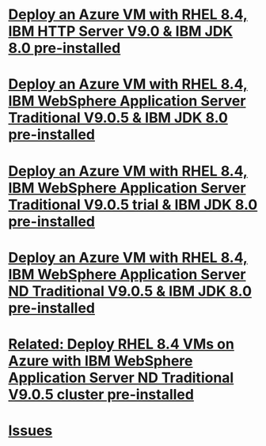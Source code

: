 # [Deploy an Azure VM with RHEL 8.4, IBM HTTP Server V9.0 & IBM JDK 8.0 pre-installed](/ihs)
# [Deploy an Azure VM with RHEL 8.4, IBM WebSphere Application Server Traditional V9.0.5 & IBM JDK 8.0 pre-installed](/twas-base)
# [Deploy an Azure VM with RHEL 8.4, IBM WebSphere Application Server Traditional V9.0.5 trial & IBM JDK 8.0 pre-installed](/twas-base-trial)
# [Deploy an Azure VM with RHEL 8.4, IBM WebSphere Application Server ND Traditional V9.0.5 & IBM JDK 8.0 pre-installed](/twas-nd)
# [Related: Deploy RHEL 8.4 VMs on Azure with IBM WebSphere Application Server ND Traditional V9.0.5 cluster pre-installed](https://github.com/WASdev/azure.websphere-traditional.cluster)
# [Issues](https://github.com/WASdev/azure.websphere-traditional.cluster/issues)
